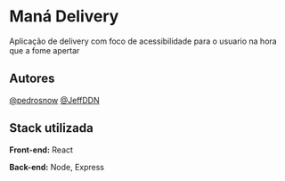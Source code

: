 
# Maná Delivery

Aplicação de delivery com foco de acessibilidade para o usuario na hora que a fome apertar


## Autores


 [@pedrosnow](https://github.com/pedrosnow)
 [@JeffDDN](https://github.com/JeffDDN)

## Stack utilizada

**Front-end:** React

**Back-end:** Node, Express

